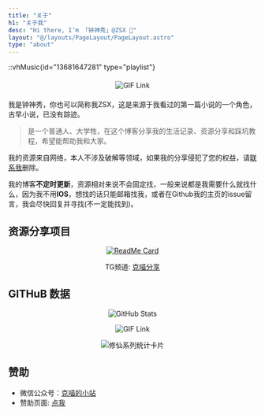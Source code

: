 ```yaml
---
title: "关于"
h1: "关于我"
desc: "Hi there, I’m 「钟神秀」@ZSX 👋"
layout: "@/layouts/PageLayout/PageLayout.astro"
type: "about"
---
```

::vhMusic{id="13681647281" type="playlist"}

<div style="text-align: center; margin: 20px 0;">
  <a href="https://me.zhzsx.cn/">
    <img 
      src="https://media.giphy.com/media/SWoSkN6DxTszqIKEqv/giphy.gif" 
      alt="GIF Link" 
      height="275" 
      style="max-width: 100%; height: auto; display: inline-block;"
    />
  </a>
</div>

我是钟神秀，你也可以简称我ZSX，这是来源于我看过的第一篇小说的一个角色，古早小说，已没有踪迹。

> 是一个普通人、大学牲，在这个博客分享我的生活记录、资源分享和踩坑教程，希望能帮助我和大家。

我的资源来自网络，本人不涉及破解等领域，如果我的分享侵犯了您的权益，请[联系我](mailto:zsx@zhzsx.cn)删除。

我的博客**不定时更新**，资源相对来说不会固定找，一般来说都是我需要什么就找什么，因为我不用**IOS**，想找的话只能邮箱找我，或者在Github我的主页的issue留言，我会尽快回复并寻找(不一定能找到)。

## 资源分享项目

<p align="center">
  <a href="https://github.com/Kemeow815/kemiaofx">
    <img src="https://readme.kemeow.top/api/pin/?username=Kemeow815&repo=kemiaofx&theme=dark" alt="ReadMe Card" />
  </a>
</p>

<p align="center">
  TG频道: <a href="https://t.me/kemiaofx_me">克喵分享</a>
</p>

## GITHuB 数据

<div align="center">
  <img src="https://readme.kemeow.top/api/?username=zsxjun&show_icons=true&title_color=fff&icon_color=79ff97&text_color=9f9f9f&bg_color=151515" alt="GitHub Stats" />
</div>

<p align="center">
      <img 
      src="https://media.giphy.com/media/SWoSkN6DxTszqIKEqv/giphy.gif" 
      alt="GIF Link" 
      height="275" 
      style="max-width: 100%; height: auto; display: inline-block;"
    />
</p>

<div align="center">
  <img 
    src="https://github-immortality.vercel.app/api?username=zsxjun&theme=github-compact&custom_title=Immortality&radius=30&height=300" 
    alt="修仙系列统计卡片" 
    style="max-width: 100%; height: auto;" 
  />
</div>


## 赞助

- 微信公众号：[克喵的小站](https://wechat.kemeow.top/)
- 赞助页面: [点我](https://qr-pay.kemeow.top/)

